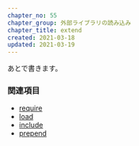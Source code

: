 ```yaml
---
chapter_no: 55
chapter_group: 外部ライブラリの読み込み
chapter_title: extend
created: 2021-03-18
updated: 2021-03-19
---
```

あとで書きます。

### 関連項目
- [require](#require)
- [load](#load)
- [include](#include)
- [prepend](#prepend)
